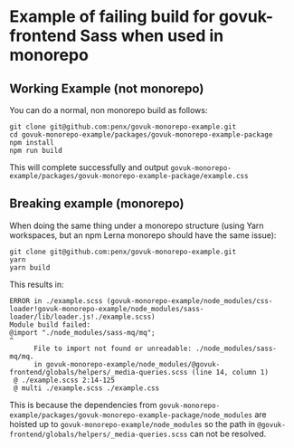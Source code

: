 # Example of failing build for govuk-frontend Sass when used in monorepo

## Working Example (not monorepo)

You can do a normal, non monorepo build as follows:

```
git clone git@github.com:penx/govuk-monorepo-example.git
cd govuk-monorepo-example/packages/govuk-monorepo-example-package
npm install
npm run build
```

This will complete successfully and output `govuk-monorepo-example/packages/govuk-monorepo-example-package/example.css`

## Breaking example (monorepo)

When doing the same thing under a monorepo structure (using Yarn workspaces, but an npm Lerna monorepo should have the same issue):

```
git clone git@github.com:penx/govuk-monorepo-example.git
yarn
yarn build
```

This results in:

```
ERROR in ./example.scss (govuk-monorepo-example/node_modules/css-loader!govuk-monorepo-example/node_modules/sass-loader/lib/loader.js!./example.scss)
Module build failed:
@import "./node_modules/sass-mq/mq";
^
      File to import not found or unreadable: ./node_modules/sass-mq/mq.
      in govuk-monorepo-example/node_modules/@govuk-frontend/globals/helpers/_media-queries.scss (line 14, column 1)
 @ ./example.scss 2:14-125
 @ multi ./example.scss ./example.css
 ```

This is because the dependencies from `govuk-monorepo-example/packages/govuk-monorepo-example-package/node_modules` are hoisted up to `govuk-monorepo-example/node_modules` so the path in `@govuk-frontend/globals/helpers/_media-queries.scss` can not be resolved.
